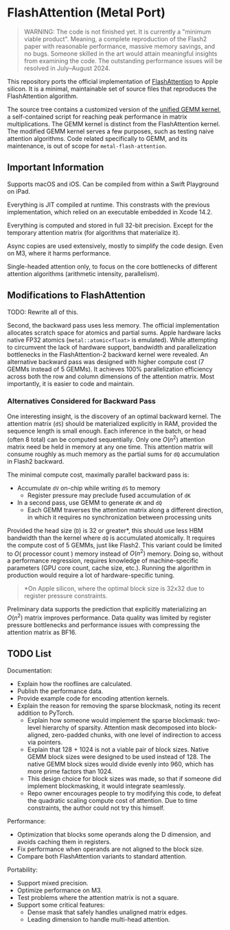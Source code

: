 # FlashAttention (Metal Port)

> WARNING: The code is not finished yet. It is currently a "minimum viable product". Meaning, a complete reproduction of the Flash2 paper with reasonable performance, massive memory savings, and no bugs. Someone skilled in the art would attain meaningful insights from examining the code. The outstanding performance issues will be resolved in July&ndash;August 2024.

This repository ports the official implementation of [FlashAttention](https://github.com/Dao-AILab/flash-attention) to Apple silicon. It is a minimal, maintainable set of source files that reproduces the FlashAttention algorithm.

The source tree contains a customized version of the [unified GEMM kernel](https://gist.github.com/philipturner/84f613a5cc745460a914d2c6ad226131), a self-contained script for reaching peak performance in matrix multiplications. The GEMM kernel is distinct from the FlashAttention kernel. The modified GEMM kernel serves a few purposes, such as testing naive attention algorithms. Code related specifically to GEMM, and its maintenance, is out of scope for `metal-flash-attention`.

## Important Information

Supports macOS and iOS. Can be compiled from within a Swift Playground on iPad.

Everything is JIT compiled at runtime. This constrasts with the previous implementation, which relied on an executable embedded in Xcode 14.2.

Everything is computed and stored in full 32-bit precision. Except for the temporary attention matrix (for algorithms that materialize it).

Async copies are used extensively, mostly to simplify the code design. Even on M3, where it harms performance.

Single-headed attention only, to focus on the core bottlenecks of different attention algorithms (arithmetic intensity, parallelism).

## Modifications to FlashAttention

TODO: Rewrite all of this.

Second, the backward pass uses less memory. The official implementation allocates scratch space for atomics and partial sums. Apple hardware lacks native FP32 atomics (`metal::atomic<float>` is emulated). While attempting to circumvent the lack of hardware support, bandwidth and parallelization bottlenecks in the FlashAttention-2 backward kernel were revealed. An alternative backward pass was designed with higher compute cost (7 GEMMs instead of 5 GEMMs). It achieves 100% parallelization efficiency across both the row and column dimensions of the attention matrix. Most importantly, it is easier to code and maintain.

### Alternatives Considered for Backward Pass

One interesting insight, is the discovery of an optimal backward kernel. The attention matrix (`dS`) should be materialized explicitly in RAM, provided the sequence length is small enough. Each inference in the batch, or head (often 8 total) can be computed sequentially. Only one $O(n^2)$ attention matrix need be held in memory at any one time. This attention matrix will consume roughly as much memory as the partial sums for `dQ` accumulation in Flash2 backward.

The minimal compute cost, maximally parallel backward pass is:
- Accumulate `dV` on-chip while writing `dS` to memory
  - Register pressure may preclude fused accumulation of `dK`
- In a second pass, use GEMM to generate `dK` and `dQ`
  - Each GEMM traverses the attention matrix along a different direction, in which it requires no synchronization between processing units

Provided the head size (`D`) is 32 or greater\*, this should use less HBM bandwidth than the kernel where `dQ` is accumulated atomically. It requires the compute cost of 5 GEMMs, just like Flash2. This variant could be limited to $O($ processor count $)$ memory instead of $O(n^2)$ memory. Doing so, without a performance regression, requires knowledge of machine-specific parameters (GPU core count, cache size, etc.). Running the algorithm in production would require a lot of hardware-specific tuning.

> \*On Apple silicon, where the optimal block size is 32x32 due to register pressure constraints.

Preliminary data supports the prediction that explicitly materializing an $O(n^2)$ matrix improves performance. Data quality was limited by register pressure bottlenecks and performance issues with compressing the attention matrix as BF16.

## TODO List

Documentation:
- Explain how the rooflines are calculated.
- Publish the performance data.
- Provide example code for encoding attention kernels.
- Explain the reason for removing the sparse blockmask, noting its recent addition to PyTorch.
  - Explain how someone would implement the sparse blockmask: two-level hierarchy of sparsity. Attention mask decomposed into block-aligned, zero-padded chunks, with one level of indirection to access via pointers.
  - Explain that 128 + 1024 is not a viable pair of block sizes. Native GEMM block sizes were designed to be used instead of 128. The native GEMM block sizes would divide evenly into 960, which has more prime factors than 1024.
  - This design choice for block sizes was made, so that if someone did implement blockmasking, it would integrate seamlessly.
  - Repo owner encourages people to try modifying this code, to defeat the quadratic scaling compute cost of attention. Due to time constraints, the author could not try this himself.
  
Performance:
- Optimization that blocks some operands along the D dimension, and avoids caching them in registers.
- Fix performance when operands are not aligned to the block size.
- Compare both FlashAttention variants to standard attention.

Portability:
- Support mixed precision.
- Optimize performance on M3.
- Test problems where the attention matrix is not a square.
- Support some critical features:
  - Dense mask that safely handles unaligned matrix edges.
  - Leading dimension to handle multi-head attention.
